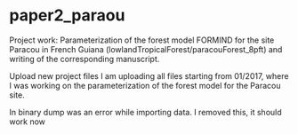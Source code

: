 # paper2_paraou
Project work: Parameterization of the forest model FORMIND for the site Paracou in French Guiana (lowlandTropicalForest/paracouForest_8pft) and writing of the corresponding manuscript.

Upload new project files
I am uploading all files starting from 01/2017, where I was working on the parameterization of the forest model for the Paracou site. 

In binary dump was an error while importing data. I removed this, it should work now
